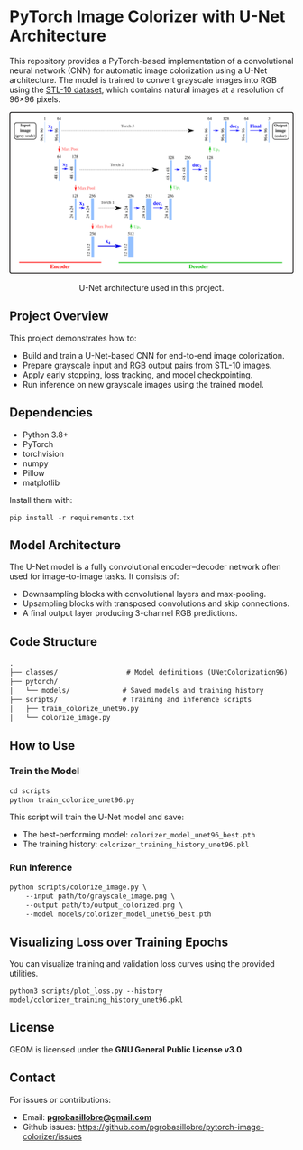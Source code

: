 # PyTorch Image Colorizer with U-Net Architecture

This repository provides a PyTorch-based implementation of a convolutional neural network (CNN) for automatic image colorization using a U-Net architecture. The model is trained to convert grayscale images into RGB using the [STL-10 dataset](https://cs.stanford.edu/~acoates/stl10/), which contains natural images at a resolution of 96×96 pixels.


<p align="center">
  <img src="_static/U-Net.png" width="800">
</p>

<p align="center">
  U-Net architecture used in this project.
</p>


## Project Overview

This project demonstrates how to:

- Build and train a U-Net-based CNN for end-to-end image colorization.
- Prepare grayscale input and RGB output pairs from STL-10 images.
- Apply early stopping, loss tracking, and model checkpointing.
- Run inference on new grayscale images using the trained model.


## Dependencies

- Python 3.8+
- PyTorch
- torchvision
- numpy
- Pillow
- matplotlib

Install them with:

```
pip install -r requirements.txt
```


## Model Architecture

The U-Net model is a fully convolutional encoder–decoder network often used for image-to-image tasks. It consists of:

- Downsampling blocks with convolutional layers and max-pooling.
- Upsampling blocks with transposed convolutions and skip connections.
- A final output layer producing 3-channel RGB predictions.


## Code Structure

```
.
├── classes/                 # Model definitions (UNetColorization96)
├── pytorch/
│   └── models/             # Saved models and training history
├── scripts/                # Training and inference scripts
│   ├── train_colorize_unet96.py
│   └── colorize_image.py
```

## How to Use

### Train the Model

```
cd scripts
python train_colorize_unet96.py
```

This script will train the U-Net model and save:

- The best-performing model: `colorizer_model_unet96_best.pth`
- The training history: `colorizer_training_history_unet96.pkl`

### Run Inference

```
python scripts/colorize_image.py \
    --input path/to/grayscale_image.png \
    --output path/to/output_colorized.png \
    --model models/colorizer_model_unet96_best.pth
```

## Visualizing Loss over Training Epochs

You can visualize training and validation loss curves using the provided utilities.

```
python3 scripts/plot_loss.py --history model/colorizer_training_history_unet96.pkl
```


## License

GEOM is licensed under the **GNU General Public License v3.0**.

## Contact

For issues or contributions:

- Email: **pgrobasillobre@gmail.com**
- Github issues: https://github.com/pgrobasillobre/pytorch-image-colorizer/issues
